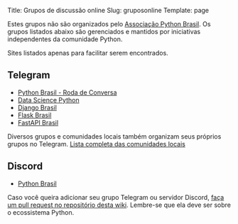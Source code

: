 Title: Grupos de discussão online
Slug: gruposonline
Template: page


Estes grupos não são organizados pelo [Associação Python Brasil](https://apyb.python.org.br/).
Os grupos listados abaixo são gerenciados e mantidos por iniciativas independentes da comunidade Python.

Sites listados apenas para facilitar serem encontrados.


## Telegram

- [Python Brasil - Roda de Conversa](https://t.me/pythonbr)
- [Data Science Python](https://t.me/datasciencepython)
- [Django Brasil](https://t.me/djangobrasil)
- [Flask Brasil](https://t.me/flaskbrasil)
- [FastAPI Brasil](https://t.me/fastapibr)

Diversos grupos e comunidades locais também organizam seus próprios grupos no Telegram.
[Lista completa das comunidades locais](/comunidades-locais)

## Discord

- [Python Brasil](https://discord.gg/TuENdUjwQX)

Caso você queira adicionar seu grupo Telegram ou servidor Discord, [faça um pull request no repositório desta wiki](https://github.com/pythonbrasil/wiki/). Lembre-se que ela deve ser sobre o ecossistema Python.
